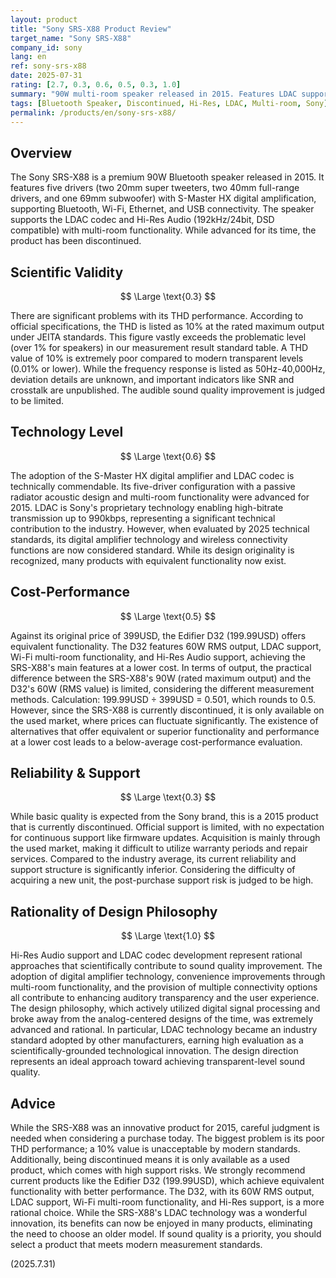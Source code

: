 ```yaml
---
layout: product
title: "Sony SRS-X88 Product Review"
target_name: "Sony SRS-X88"
company_id: sony
lang: en
ref: sony-srs-x88
date: 2025-07-31
rating: [2.7, 0.3, 0.6, 0.5, 0.3, 1.0]
summary: "90W multi-room speaker released in 2015. Features LDAC support and Hi-Res audio capabilities, but faces challenges with THD performance and current availability"
tags: [Bluetooth Speaker, Discontinued, Hi-Res, LDAC, Multi-room, Sony]
permalink: /products/en/sony-srs-x88/
---
```

## Overview

The Sony SRS-X88 is a premium 90W Bluetooth speaker released in 2015. It features five drivers (two 20mm super tweeters, two 40mm full-range drivers, and one 69mm subwoofer) with S-Master HX digital amplification, supporting Bluetooth, Wi-Fi, Ethernet, and USB connectivity. The speaker supports the LDAC codec and Hi-Res Audio (192kHz/24bit, DSD compatible) with multi-room functionality. While advanced for its time, the product has been discontinued.

## Scientific Validity

$$ \Large \text{0.3} $$

There are significant problems with its THD performance. According to official specifications, the THD is listed as 10% at the rated maximum output under JEITA standards. This figure vastly exceeds the problematic level (over 1% for speakers) in our measurement result standard table. A THD value of 10% is extremely poor compared to modern transparent levels (0.01% or lower). While the frequency response is listed as 50Hz-40,000Hz, deviation details are unknown, and important indicators like SNR and crosstalk are unpublished. The audible sound quality improvement is judged to be limited.

## Technology Level

$$ \Large \text{0.6} $$

The adoption of the S-Master HX digital amplifier and LDAC codec is technically commendable. Its five-driver configuration with a passive radiator acoustic design and multi-room functionality were advanced for 2015. LDAC is Sony's proprietary technology enabling high-bitrate transmission up to 990kbps, representing a significant technical contribution to the industry. However, when evaluated by 2025 technical standards, its digital amplifier technology and wireless connectivity functions are now considered standard. While its design originality is recognized, many products with equivalent functionality now exist.

## Cost-Performance

$$ \Large \text{0.5} $$

Against its original price of 399USD, the Edifier D32 (199.99USD) offers equivalent functionality. The D32 features 60W RMS output, LDAC support, Wi-Fi multi-room functionality, and Hi-Res Audio support, achieving the SRS-X88's main features at a lower cost. In terms of output, the practical difference between the SRS-X88's 90W (rated maximum output) and the D32's 60W (RMS value) is limited, considering the different measurement methods. Calculation: 199.99USD ÷ 399USD = 0.501, which rounds to 0.5. However, since the SRS-X88 is currently discontinued, it is only available on the used market, where prices can fluctuate significantly. The existence of alternatives that offer equivalent or superior functionality and performance at a lower cost leads to a below-average cost-performance evaluation.

## Reliability & Support

$$ \Large \text{0.3} $$

While basic quality is expected from the Sony brand, this is a 2015 product that is currently discontinued. Official support is limited, with no expectation for continuous support like firmware updates. Acquisition is mainly through the used market, making it difficult to utilize warranty periods and repair services. Compared to the industry average, its current reliability and support structure is significantly inferior. Considering the difficulty of acquiring a new unit, the post-purchase support risk is judged to be high.

## Rationality of Design Philosophy

$$ \Large \text{1.0} $$

Hi-Res Audio support and LDAC codec development represent rational approaches that scientifically contribute to sound quality improvement. The adoption of digital amplifier technology, convenience improvements through multi-room functionality, and the provision of multiple connectivity options all contribute to enhancing auditory transparency and the user experience. The design philosophy, which actively utilized digital signal processing and broke away from the analog-centered designs of the time, was extremely advanced and rational. In particular, LDAC technology became an industry standard adopted by other manufacturers, earning high evaluation as a scientifically-grounded technological innovation. The design direction represents an ideal approach toward achieving transparent-level sound quality.

## Advice

While the SRS-X88 was an innovative product for 2015, careful judgment is needed when considering a purchase today. The biggest problem is its poor THD performance; a 10% value is unacceptable by modern standards. Additionally, being discontinued means it is only available as a used product, which comes with high support risks. We strongly recommend current products like the Edifier D32 (199.99USD), which achieve equivalent functionality with better performance. The D32, with its 60W RMS output, LDAC support, Wi-Fi multi-room functionality, and Hi-Res support, is a more rational choice. While the SRS-X88's LDAC technology was a wonderful innovation, its benefits can now be enjoyed in many products, eliminating the need to choose an older model. If sound quality is a priority, you should select a product that meets modern measurement standards.

(2025.7.31)
